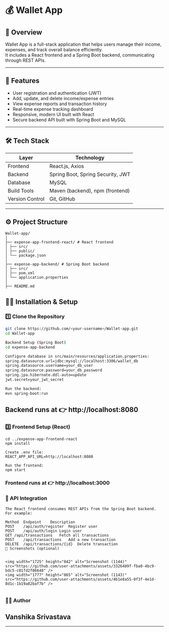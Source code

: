 # 💰 Wallet App

## 🧩 Overview
Wallet App is a full-stack application that helps users manage their income, expenses, and track overall balance efficiently.  
It includes a React frontend and a Spring Boot backend, communicating through REST APIs.

---

## 🚀 Features
- User registration and authentication (JWT)
- Add, update, and delete income/expense entries
- View expense reports and transaction history
- Real-time expense tracking dashboard
- Responsive, modern UI built with React
- Secure backend API built with Spring Boot and MySQL

---

## 🛠️ Tech Stack

| Layer | Technology |
|--------|-------------|
| Frontend | React.js, Axios |
| Backend | Spring Boot, Spring Security, JWT |
| Database | MySQL |
| Build Tools | Maven (backend), npm (frontend) |
| Version Control | Git, GitHub |

---

## ⚙️ Project Structure

```
Wallet-app/
│
├── expense-app-frontend-react/ # React frontend
│ ├── src/
│ ├── public/
│ └── package.json
│
├── expense-app-backend/ # Spring Boot backend
│ ├── src/
│ ├── pom.xml
│ └── application.properties
│
├── README.md
```

## 🧑‍💻 Installation & Setup

### 1️⃣ Clone the Repository
```bash
git clone https://github.com/<your-username>/Wallet-app.git
cd Wallet-app

Backend Setup (Spring Boot)
cd expense-app-backend

Configure database in src/main/resources/application.properties:
spring.datasource.url=jdbc:mysql://localhost:3306/wallet_db
spring.datasource.username=your_db_user
spring.datasource.password=your_db_password
spring.jpa.hibernate.ddl-auto=update
jwt.secret=your_jwt_secret

Run the backend:
mvn spring-boot:run
```

## Backend runs at 👉 http://localhost:8080

### 3️⃣ Frontend Setup (React)

```
cd ../expense-app-frontend-react
npm install

Create .env file:
REACT_APP_API_URL=http://localhost:8080

Run the frontend:
npm start

```
### Frontend runs at 👉 http://localhost:3000

### 🔗 API Integration
```
The React frontend consumes REST APIs from the Spring Boot backend.
For example:

Method	Endpoint	Description
POST	/api/auth/register	Register user
POST	/api/auth/login	Login user
GET	/api/transactions	Fetch all transactions
POST	/api/transactions	Add a new transaction
DELETE	/api/transactions/{id}	Delete transaction
📸 Screenshots (optional)


<img width="1725" height="842" alt="Screenshot (1144)" src="https://github.com/user-attachments/assets/3326489f-fba0-4bc9-bdc5-c01fd2f86648" />
<img width="1777" height="865" alt="Screenshot (1143)" src="https://github.com/user-attachments/assets/4b1e8a55-0f3f-4e1d-8d1c-1b19a82baf7b" />


```
### 👩‍💻 Author

## Vanshika Srivastava


---
